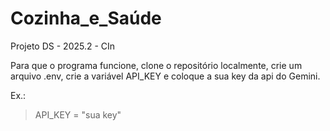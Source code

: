 # Cozinha_e_Saúde
Projeto DS - 2025.2 - CIn

Para que o programa funcione, clone o repositório localmente, crie um arquivo .env, crie a variável API_KEY e coloque a sua key da api do Gemini.

Ex.:
>API_KEY = "sua key"
